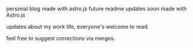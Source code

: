 
personal blog made with astro.js
future readme updates soon
made with Astro.js

updates about my work life, everyone's welcome to read.

feel free to suggest corrections via merges.
